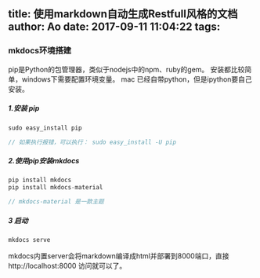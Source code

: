 title: 使用markdown自动生成Restfull风格的文档
author: Ao
date: 2017-09-11 11:04:22
tags:
---
### mkdocs环境搭建
pip是Python的包管理器，类似于nodejs中的npm、ruby的gem。
安装都比较简单，windows下需要配置环境变量。
mac 已经自带python，但是ipython要自己安装。
##### 1.安装 pip 
```javascript
sudo easy_install pip

// 如果执行报错，可以执行： sudo easy_install -U pip
```
<!--more-->
##### 2.使用pip安装mkdocs
```javascript
pip install mkdocs
pip install mkdocs-material

// mkdocs-material 是一款主题
```

##### 3 启动
```javascript
mkdocs serve
```
mkdocs内置server会将markdown编译成html并部署到8000端口，直接 http://localhost:8000 访问就可以了。